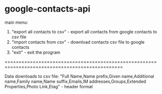 google-contacts-api
===================

main menu:
1. "export all contacts to csv" - export all contacts from google contacts to csv file
3. "import contacts from csv" - download contacts csv file to google contacts
4. "exit" - exit the program

================================================================================================

Data downloads to csv file:
"Full Name,Name prefix,Given name,Additional name,Family name,Name suffix,Emails,IM addresses,Groups,Extended Properties,Photo Link,Etag" - header format
